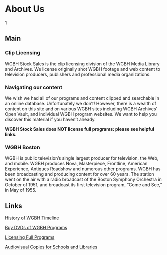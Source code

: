 # About Us

1

## Main
### Clip Licensing

WGBH Stock Sales is the clip licensing division of the WGBH Media Library and Archives. We license originally shot WGBH footage and web content to television producers, publishers and professional media organizations.   

### Navigating our content
We wish we had all of our programs and content clipped and searchable in an online database.  Unfortunately we don’t!  However, there is a wealth of content on this site and on various WGBH sites including WGBH Archives' Open Vault, and individual WGBH program websites.  We want to help you discover this material if you haven’t already.

**WGBH Stock Sales does NOT license full programs: please see helpful links.**

### WGBH Boston
WGBH is public television’s single largest producer for television, the Web, and mobile.  WGBH produces Nova, Masterpiece, Frontline, American Experience, Antiques Roadshow and numerous other programs.  WGBH has been broadcasting and producing content for over 60 years. The station went on the air with a radio broadcast of the Boston Symphony Orchestra in October of 1951, and broadcast its first television program, “Come and See,” in May of 1955.

## Links

[History of WGBH Timeline](http://www.wgbh.org/wgbhtimeline/index.cfm)

[Buy DVDs of WGBH Programs](http://www.shoppbs.org)

[Licensing Full Programs](https://pbsdistribution.org/)

[Audiovisual Copies for Schools and Libraries](https://teacher.shop.pbs.org/)
